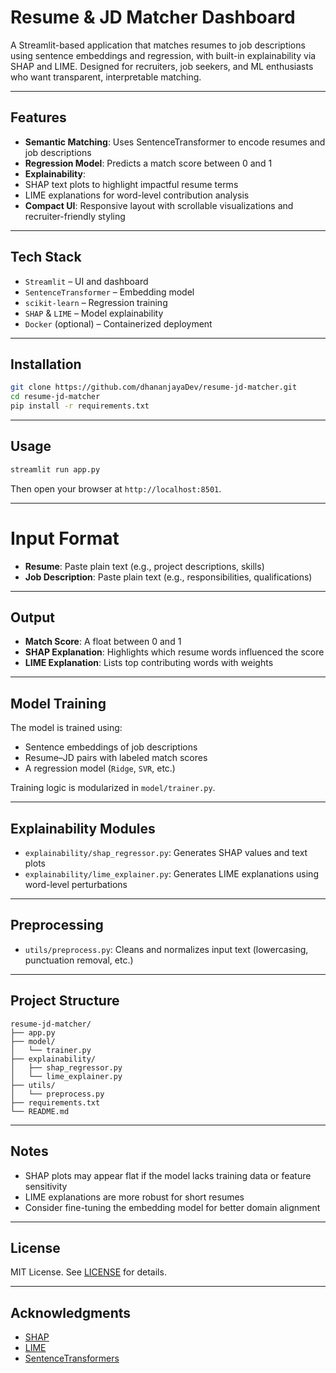 # Resume & JD Matcher Dashboard

A Streamlit-based application that matches resumes to job descriptions using sentence embeddings and regression, with built-in explainability via SHAP and LIME. Designed for recruiters, job seekers, and ML enthusiasts who want transparent, interpretable matching.

---

## Features

-  **Semantic Matching**: Uses SentenceTransformer to encode resumes and job descriptions
-  **Regression Model**: Predicts a match score between 0 and 1
-  **Explainability**:
  - SHAP text plots to highlight impactful resume terms
  - LIME explanations for word-level contribution analysis
-  **Compact UI**: Responsive layout with scrollable visualizations and recruiter-friendly styling

---

##  Tech Stack

- `Streamlit` – UI and dashboard
- `SentenceTransformer` – Embedding model
- `scikit-learn` – Regression training
- `SHAP` & `LIME` – Model explainability
- `Docker` (optional) – Containerized deployment

---

## Installation

```bash
git clone https://github.com/dhananjayaDev/resume-jd-matcher.git
cd resume-jd-matcher
pip install -r requirements.txt
```

---

## Usage

```bash
streamlit run app.py
```

Then open your browser at `http://localhost:8501`.

---

# Input Format

- **Resume**: Paste plain text (e.g., project descriptions, skills)
- **Job Description**: Paste plain text (e.g., responsibilities, qualifications)

---

## Output

- **Match Score**: A float between 0 and 1
- **SHAP Explanation**: Highlights which resume words influenced the score
- **LIME Explanation**: Lists top contributing words with weights

---

## Model Training

The model is trained using:
- Sentence embeddings of job descriptions
- Resume–JD pairs with labeled match scores
- A regression model (`Ridge`, `SVR`, etc.)

Training logic is modularized in `model/trainer.py`.

---

## Explainability Modules

- `explainability/shap_regressor.py`: Generates SHAP values and text plots
- `explainability/lime_explainer.py`: Generates LIME explanations using word-level perturbations

---

## Preprocessing

- `utils/preprocess.py`: Cleans and normalizes input text (lowercasing, punctuation removal, etc.)

---

## Project Structure

```
resume-jd-matcher/
├── app.py
├── model/
│   └── trainer.py
├── explainability/
│   ├── shap_regressor.py
│   └── lime_explainer.py
├── utils/
│   └── preprocess.py
├── requirements.txt
└── README.md
```

---

## Notes

- SHAP plots may appear flat if the model lacks training data or feature sensitivity
- LIME explanations are more robust for short resumes
- Consider fine-tuning the embedding model for better domain alignment

---

## License

MIT License. See [LICENSE](https://github.com/dhananjayaDev/resume-jd-matcher?tab=MIT-1ile) for details.

---

## Acknowledgments

- [SHAP](https://github.com/slundberg/shap)
- [LIME](https://github.com/marcotcr/lime)
- [SentenceTransformers](https://www.sbert.net/)

